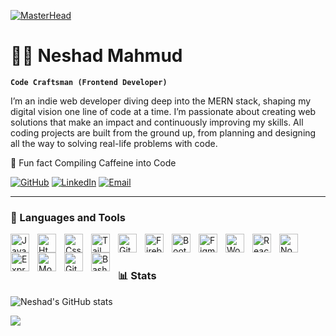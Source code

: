 [![MasterHead](https://www.pramukhdigital.com/wp-content/uploads/2018/07/New-PNC-Animated-Banners.gif)](https://neshad.com)
# 🏄‍♂️ Neshad Mahmud

**`Code Craftsman (Frontend Developer)`**

I’m an indie web developer diving deep into the MERN stack, shaping my digital vision one line of code at a time. I’m passionate about creating web solutions that make an impact and continuously improving my skills. All coding projects are built from the ground up, from planning and designing all the way to solving real-life problems with code.  

 💬 Fun fact Compiling Caffeine into Code
 
   <p align="left"> 
      <a href="https://github.com/0xNeshadx?tab=followers">
         <img alt="GitHub" title="Follow me on GitHub" src="https://custom-icon-badges.demolab.com/badge/Follow-55960C?logo=github&logoColor=white&style=for-the-badge&labelColor=488207"/></a>
      <a href="https://linkedin.com/in/neshad-mahmud">
         <img alt="LinkedIn" title="Connect with me on LinkedIn" src="https://custom-icon-badges.demolab.com/badge/LinkedIn-236AD3?logo=linkedin&logoColor=white&style=for-the-badge&labelColor=1155BA"/></a>
      <a href="mailto:neshadimagify@gmail.com">
         <img alt="Email" title="Send me an email" src="https://custom-icon-badges.demolab.com/badge/Email-E05D44?logo=gmail&logoColor=white&style=for-the-badge&labelColor=CE4630"/></a>

</p>

 
---

### 🧩 Languages and Tools

<img align="left" alt="JavaScript" width="30px" style="padding-right:10px;" src="https://cdn.jsdelivr.net/gh/devicons/devicon@latest/icons/javascript/javascript-plain.svg"/>
<img align="left" alt="Html5" width="30px" style="padding-right:10px;" src="https://cdn.jsdelivr.net/gh/devicons/devicon@latest/icons/html5/html5-plain.svg"/>
<img align="left" alt="Css3" width="30px" style="padding-right:10px;" src="https://cdn.jsdelivr.net/gh/devicons/devicon@latest/icons/css3/css3-plain.svg" />
<img align="left" alt="Tailwind" width="30px" style="padding-right:10px;" src="https://cdn.jsdelivr.net/gh/devicons/devicon@latest/icons/tailwindcss/tailwindcss-original.svg" />
<img align="left" alt="Git" width="30px" style="padding-right:10px;" src="https://cdn.jsdelivr.net/gh/devicons/devicon/icons/git/git-original.svg" />
<img align="left" alt="Firebase" width="30px" style="padding-right:10px;" src="https://cdn.jsdelivr.net/gh/devicons/devicon@latest/icons/firebase/firebase-original.svg" />
<img align="left" alt="Bootstrap" width="30px" style="padding-right:10px;" src="https://cdn.jsdelivr.net/gh/devicons/devicon@latest/icons/bootstrap/bootstrap-original.svg" />
<img align="left" alt="Figma" width="30px" style="padding-right:10px;" src="https://cdn.jsdelivr.net/gh/devicons/devicon@latest/icons/figma/figma-original.svg" />
<img align="left" alt="WordPress" width="30px" style="padding-right:10px;" src="https://cdn.jsdelivr.net/gh/devicons/devicon@latest/icons/wordpress/wordpress-plain.svg" />
<img align="left" alt="React" width="30px" style="padding-right:10px;" src="https://cdn.jsdelivr.net/gh/devicons/devicon/icons/react/react-original.svg" />
<img align="left" alt="NodeJS" width="30px" style="padding-right:10px;" src="https://cdn.jsdelivr.net/gh/devicons/devicon/icons/nodejs/nodejs-original.svg" />
<img align="left" alt="ExpressJs" width="30px" style="padding-right:10px;" src="https://cdn.jsdelivr.net/gh/devicons/devicon@latest/icons/express/express-original.svg" />
<img align="left" alt="MongoDB" width="30px" style="padding-right:10px;" src="https://cdn.jsdelivr.net/gh/devicons/devicon@latest/icons/mongodb/mongodb-original.svg" />
<img align="left" alt="GitHub" width="30px" style="padding-right:10px;" src="https://cdn.jsdelivr.net/gh/devicons/devicon/icons/github/github-original.svg" />
<img align="left" alt="Bash" width="30px" style="padding-right:10px;" src="https://cdn.jsdelivr.net/gh/devicons/devicon/icons/bash/bash-original.svg" />
<br />
 
#
 
### 📊 Stats

<!--![Neshad's GitHub stats](https://github-readme-stats.vercel.app/api?username=neshadx&show_icons=true&theme=gruvbox&include_all_commits=true&count_private=true) --> 
![Neshad's GitHub stats](https://github-readme-stats.vercel.app/api?username=neshadx&show_icons=true&theme=gruvbox) 
<!-- ![GitHub Streak](https://streak-stats.demolab.com?user=neshadx&theme=gruvbox&border_radius=4.5) -->
[<img src="https://custom-icon-badges.demolab.com/badge/-Visit%20For%20More-red?style=for-the-badge&logo=website&logoColor=white"/>](https://neshad.com/)
#


<!--
<details>
 <summary><h3>👨‍💻 Neshad's Coding Journey</h3></summary>
   
-->
[website]: https://neshad.com




<!--![](https://github-readme-stats.vercel.app/api?username=0xNeshadx&show_icons=true&theme=gruvbox&include_all_commits=true&count_private=true)<br/> -->
<!--![](https://github-readme-streak-stats.herokuapp.com/?user=0xNeshadx&theme=gruvbox&hide_border=true)<br/> -->
<!--![](https://github-readme-stats.vercel.app/api/top-langs/?username=0xNeshadx&theme=gruvbox&hide_border=true&include_all_commits=true&count_private=true&layout=compact) -->

<!--[![](https://visitcount.itsvg.in/api?id=0xNeshadx&icon=0&color=0)](https://visitcount.itsvg.in) -->
